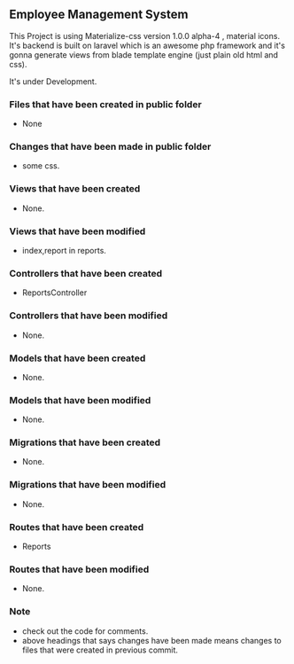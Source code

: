 ## Employee Management System
This Project is using Materialize-css version 1.0.0 alpha-4 , material icons. It's backend is built on laravel which is an awesome php framework and it's gonna generate views from blade template engine (just plain old html and css).

It's under Development.

### Files that have been created in public folder

- None

### Changes that have been made in public folder

- some css.

### Views that have been created

- None.

### Views that have been modified

- index,report in reports.

### Controllers that have been created

- ReportsController

### Controllers that have been modified

- None.

### Models that have been created

- None.

### Models that have been modified

- None.

### Migrations that have been created

- None.

### Migrations that have been modified

- None.

### Routes that have been created

- Reports

### Routes that have been modified

- None.

### Note

- check out the code for comments.
- above headings that says changes have been made means changes to files that were created in previous commit.